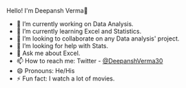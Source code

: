 Hello! I'm Deepansh Verma👋
- 🔭 I’m currently working on Data Analysis.
- 🌱 I’m currently learning Excel and Statistics.
- 👯 I’m looking to collaborate on any Data analysis' project.
- 🤔 I’m looking for help with Stats.
- 💬 Ask me about Excel.
- 📫 How to reach me: Twitter - [@DeepanshVerma30](https://twitter.com/DeepanshVerma30)
- 😄 Pronouns: He/His
- ⚡ Fun fact: I watch a lot of movies.
